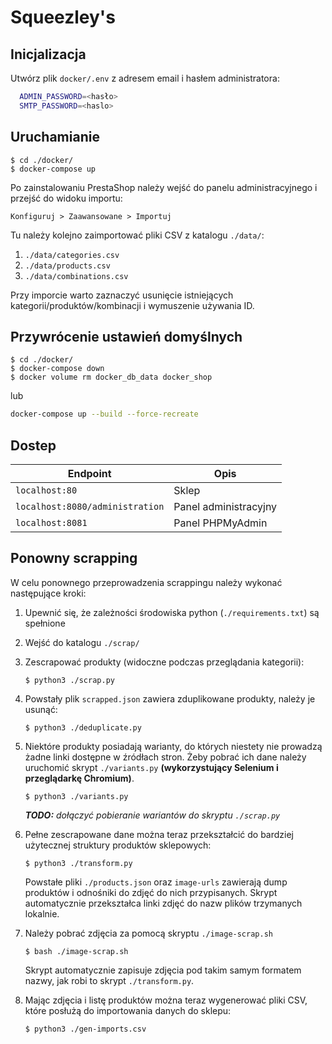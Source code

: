 # Squeezley's

## Inicjalizacja
Utwórz plik `docker/.env` z adresem email i hasłem administratora:
```sh
  ADMIN_PASSWORD=<hasło>
  SMTP_PASSWORD=<haslo>
```

## Uruchamianie

```console
$ cd ./docker/
$ docker-compose up
```

Po zainstalowaniu PrestaShop należy wejść do panelu administracyjnego i przejść do widoku importu:

`Konfiguruj > Zaawansowane > Importuj`

Tu należy kolejno zaimportować pliki CSV z katalogu `./data/`:
1. `./data/categories.csv`
2. `./data/products.csv`
3. `./data/combinations.csv`

Przy imporcie warto zaznaczyć usunięcie istniejących kategorii/produktów/kombinacji i wymuszenie używania ID.

## Przywrócenie ustawień domyślnych

```console
$ cd ./docker/
$ docker-compose down
$ docker volume rm docker_db_data docker_shop
```

lub

```bash
docker-compose up --build --force-recreate
```

## Dostep

| Endpoint                        | Opis                  |
| ------------------------------- | --------------------- |
| `localhost:80`                  | Sklep                 |
| `localhost:8080/administration` | Panel administracyjny |
| `localhost:8081`                | Panel PHPMyAdmin      |


## Ponowny scrapping

W celu ponownego przeprowadzenia scrappingu należy wykonać następujące kroki:
1. Upewnić się, że zależności środowiska python (`./requirements.txt`) są spełnione

2. Wejść do katalogu `./scrap/`

3. Zescrapować produkty (widoczne podczas przeglądania kategorii):
   ```console
   $ python3 ./scrap.py
   ```

4. Powstały plik `scrapped.json` zawiera zduplikowane produkty, należy je usunąć:
   ```console
   $ python3 ./deduplicate.py
   ```

5. Niektóre produkty posiadają warianty, do których niestety nie prowadzą żadne linki dostępne w źródłach stron. Żeby pobrać ich dane należy uruchomić skrypt `./variants.py` **(wykorzystujący Selenium i przeglądarkę Chromium)**.
   ```console
   $ python3 ./variants.py
   ```
   ***TODO:** dołączyć pobieranie wariantów do skryptu `./scrap.py`*

6. Pełne zescrapowane dane można teraz przekształcić do bardziej użytecznej struktury produktów sklepowych:
   ```console
   $ python3 ./transform.py
   ```
   Powstałe pliki `./products.json` oraz `image-urls` zawierają dump produktów i odnośniki do zdjęć do nich przypisanych.
   Skrypt automatycznie przekształca linki zdjęć do nazw plików trzymanych lokalnie.

7. Należy pobrać zdjęcia za pomocą skryptu `./image-scrap.sh`
   ```console
   $ bash ./image-scrap.sh
   ```
   Skrypt automatycznie zapisuje zdjęcia pod takim samym formatem nazwy, jak robi to skrypt `./transform.py`.

8. Mając zdjęcia i listę produktów można teraz wygenerować pliki CSV, które posłużą do importowania danych do sklepu:
   ```console
   $ python3 ./gen-imports.csv
   ```
